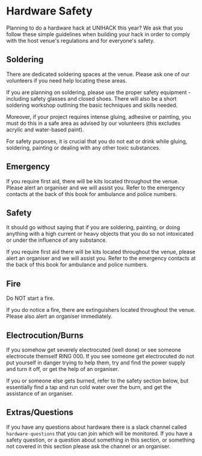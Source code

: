 # Hardware Safety

Planning to do a hardware hack at UNIHACK this year? We ask that you follow these
simple guidelines when building your hack in order to comply with the host venue's
regulations and for everyone's safety.

## Soldering

There are dedicated soldering spaces at the venue. Please ask one of our volunteers if you need help locating these areas.

If you are planning on soldering, please use the proper safety equipment - including safety glasses and closed shoes. There will also be a short soldering workshop outlining the basic techniques and skills needed.

Moreover, if your project requires intense gluing, adhesive or painting, you must do this in a safe area as advised by our volunteers (this excludes acrylic and water-based paint).

For safety purposes, it is crucial that you do not eat or drink while gluing, soldering, painting or dealing with any other toxic substances.

## Emergency

If you require first aid, there will be kits located throughout the venue. Please alert an organiser and we will assist you. Refer to the emergency contacts at the back of this book for ambulance and police numbers.

## Safety

It should go without saying that if you are soldering, painting, or doing anything with a high current or heavy objects that you do so not intoxicated or under the influence of any substance.

If you require first aid there will be kits located throughout the venue, please alert an organiser and we will assist you. Refer to the emergency contacts at the back of this book for ambulance and police numbers.

## Fire

Do NOT start a fire.

If you do notice a fire, there are extinguishers located throughout the venue. Please also alert an organiser immediately.

## Electrocution/Burns

If you somehow get severely electrocuted (well done) or see someone electrocute themself RING 000. If you see someone get electrocuted do not put yourself in danger trying to help them, try and find the power supply and turn it off, or get the help of an organiser.

If you or someone else gets burned, refer to the safety section below, but essentially find a tap and run cold water over the burn, and get the assistance of an organiser.

## Extras/Questions

If you have any questions about hardware there is a slack channel called `hardware-questions` that you can join which will be monitored. If you have a safety question, or a question about something in this section, or something not covered in this section please ask the channel or an organiser.
